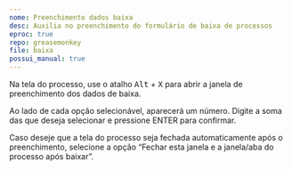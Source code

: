 ```yaml
---
nome: Preenchimento dados baixa
desc: Auxilia no preenchimento do formulário de baixa de processos
eproc: true
repo: greasemonkey
file: baixa
possui_manual: true
---
```


Na tela do processo, use o atalho <kbd>Alt</kbd> + <kbd>X</kbd> para abrir a janela de preenchimento dos dados de baixa.

Ao lado de cada opção selecionável, aparecerá um número. Digite a soma das que deseja selecionar e pressione ENTER para confirmar.

Caso deseje que a tela do processo seja fechada automaticamente após o preenchimento, selecione a opção &ldquo;Fechar esta janela e a janela/aba do processo após baixar&rdquo;.
